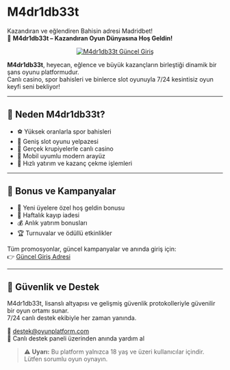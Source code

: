 # M4dr1db33t  
Kazandıran ve eğlendiren Bahisin adresi Madridbet!  
🎲 **M4dr1db33t – Kazandıran Oyun Dünyasına Hoş Geldin!**

<p align="center">
  <a href="https://t.ly/madridbetguncelgiris">
    <img src="https://camo.githubusercontent.com/63fec4c5eb1dd991e145346a6e9dffea4ec60a304dd130c88990f2026d1973f9/68747470733a2f2f692e6962622e636f2f796d764e6348584d2f6d6172616b6b6b686573732e6a7067" alt="M4dr1db33t Güncel Giriş" />
  </a>
</p>

**M4dr1db33t**, heyecan, eğlence ve büyük kazançların birleştiği dinamik bir şans oyunu platformudur.  
Canlı casino, spor bahisleri ve binlerce slot oyunuyla 7/24 kesintisiz oyun keyfi seni bekliyor!

---

## 🚀 Neden M4dr1db33t?

- ⚽ Yüksek oranlarla spor bahisleri  
- 🎰 Geniş slot oyunu yelpazesi  
- 🎥 Gerçek krupiyelerle canlı casino  
- 📱 Mobil uyumlu modern arayüz  
- 💸 Hızlı yatırım ve kazanç çekme işlemleri

---

## 🎁 Bonus ve Kampanyalar

- 🎉 Yeni üyelere özel hoş geldin bonusu  
- 🔄 Haftalık kayıp iadesi  
- 💰 Anlık yatırım bonusları  
- 🏆 Turnuvalar ve ödüllü etkinlikler

Tüm promosyonlar, güncel kampanyalar ve anında giriş için:  
👉 [Güncel Giriş Adresi](https://t.ly/madridbetguncelgiris)

---

## 🔐 Güvenlik ve Destek

M4dr1db33t, lisanslı altyapısı ve gelişmiş güvenlik protokolleriyle güvenilir bir oyun ortamı sunar.  
7/24 canlı destek ekibiyle her zaman yanında.

📧 destek@oyunplatform.com  
💬 Canlı destek paneli üzerinden anında yardım al

> ⚠️ **Uyarı:** Bu platform yalnızca 18 yaş ve üzeri kullanıcılar içindir. Lütfen sorumlu oyun oynayın.

<!-- META TAGS -->
<meta name="description" content="M4DR1DB3T platformunda yeni başlayanlara özel deneme fırsatları! Hemen kayıt ol, risk almadan eğlenceye başla. Şimdi göz at!">
